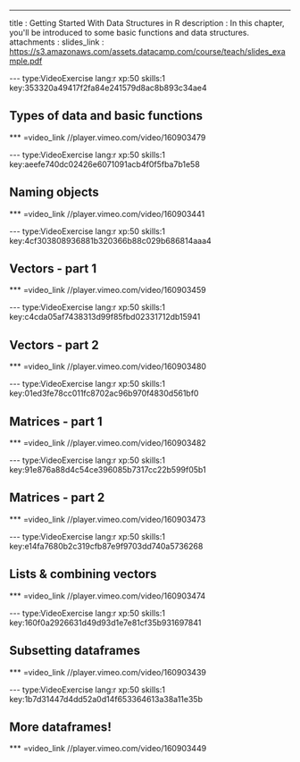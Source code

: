 ---
title       : Getting Started With Data Structures in R
description : In this chapter, you'll be introduced to some basic functions and data structures.  
attachments :
  slides_link : https://s3.amazonaws.com/assets.datacamp.com/course/teach/slides_example.pdf

--- type:VideoExercise lang:r xp:50 skills:1 key:353320a49417f2fa84e241579d8ac8b893c34ae4
## Types of data and basic functions 

*** =video_link
//player.vimeo.com/video/160903479

--- type:VideoExercise lang:r xp:50 skills:1 key:aeefe740dc02426e6071091acb4f0f5fba7b1e58
## Naming objects

*** =video_link
//player.vimeo.com/video/160903441

--- type:VideoExercise lang:r xp:50 skills:1 key:4cf303808936881b320366b88c029b686814aaa4
## Vectors - part 1

*** =video_link
//player.vimeo.com/video/160903459

--- type:VideoExercise lang:r xp:50 skills:1 key:c4cda05af7438313d99f85fbd02331712db15941
## Vectors - part 2

*** =video_link
//player.vimeo.com/video/160903480

--- type:VideoExercise lang:r xp:50 skills:1 key:01ed3fe78cc011fc8702ac96b970f4830d561bf0
## Matrices - part 1

*** =video_link
//player.vimeo.com/video/160903482

--- type:VideoExercise lang:r xp:50 skills:1 key:91e876a88d4c54ce396085b7317cc22b599f05b1
## Matrices - part 2

*** =video_link
//player.vimeo.com/video/160903473

--- type:VideoExercise lang:r xp:50 skills:1 key:e14fa7680b2c319cfb87e9f9703dd740a5736268
## Lists & combining vectors

*** =video_link
//player.vimeo.com/video/160903474

--- type:VideoExercise lang:r xp:50 skills:1 key:160f0a2926631d49d93d1e7e81cf35b931697841
## Subsetting dataframes  

*** =video_link
//player.vimeo.com/video/160903439

--- type:VideoExercise lang:r xp:50 skills:1 key:1b7d31447d4dd52a0d14f653364613a38a11e35b
## More dataframes!

*** =video_link
//player.vimeo.com/video/160903449